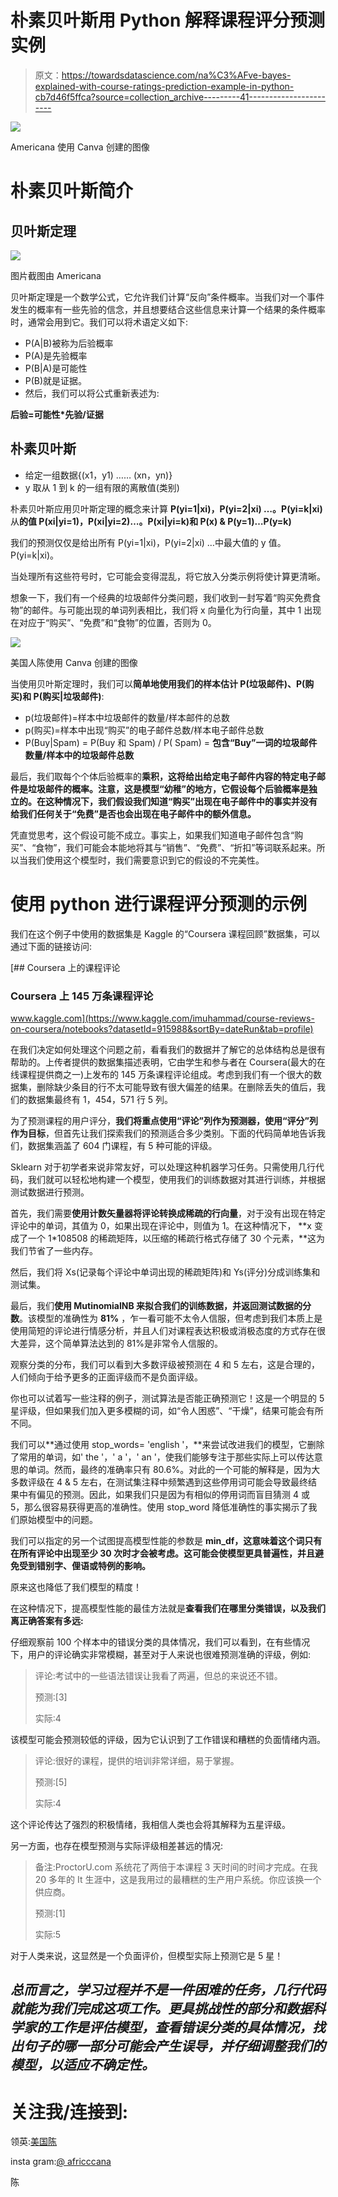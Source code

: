 # 朴素贝叶斯用 Python 解释课程评分预测实例

> 原文：<https://towardsdatascience.com/na%C3%AFve-bayes-explained-with-course-ratings-prediction-example-in-python-cb7d46f5ffca?source=collection_archive---------41----------------------->

![](img/bc981e6b9e5418c772680e1cf359eb2d.png)

Americana 使用 Canva 创建的图像

# 朴素贝叶斯简介

## 贝叶斯定理

![](img/e0882f0527ac97911769ae8fa0da50d7.png)

图片截图由 Americana

贝叶斯定理是一个数学公式，它允许我们计算“反向”条件概率。当我们对一个事件发生的概率有一些先验的信念，并且想要结合这些信息来计算一个结果的条件概率时，通常会用到它。我们可以将术语定义如下:

*   P(A|B)被称为后验概率
*   P(A)是先验概率
*   P(B|A)是可能性
*   P(B)就是证据。
*   然后，我们可以将公式重新表述为:

**后验=可能性*先验/证据**

## 朴素贝叶斯

*   给定一组数据{(x1，y1) …… (xn，yn)}
*   y 取从 1 到 k 的一组有限的离散值(类别)

朴素贝叶斯应用贝叶斯定理的概念来计算 **P(yi=1|xi)，P(yi=2|xi) …。P(yi=k|xi)** 从**的值 P(xi|yi=1)，P(xi|yi=2)…。P(xi|yi=k)和 P(x) & P(y=1)…P(y=k)**

我们的预测仅仅是给出所有 P(yi=1|xi)，P(yi=2|xi) …中最大值的 y 值。P(yi=k|xi)。

当处理所有这些符号时，它可能会变得混乱，将它放入分类示例将使计算更清晰。

想象一下，我们有一个经典的垃圾邮件分类问题，我们收到一封写着“购买免费食物”的邮件。与可能出现的单词列表相比，我们将 x 向量化为行向量，其中 1 出现在对应于“购买”、“免费”和“食物”的位置，否则为 0。

![](img/1d5346e7597f801a7f9116a2967cc57b.png)

美国人陈使用 Canva 创建的图像

当使用贝叶斯定理时，我们可以**简单地使用我们的样本估计 P(垃圾邮件)、P(购买)和 P(购买|垃圾邮件)**:

*   p(垃圾邮件)=样本中垃圾邮件的数量/样本邮件的总数
*   p(购买)=样本中出现“购买”的电子邮件总数/样本电子邮件总数
*   P(Buy|Spam) = P(Buy 和 Spam) / P( Spam) = **包含“Buy”一词的垃圾邮件数量/样本中的垃圾邮件总数**

最后，我们取每个个体后验概率的**乘积，这将给出给定电子邮件内容的特定电子邮件是垃圾邮件的概率。注意，这是模型“幼稚”的地方，**它假设每个后验概率是独立的**。在这种情况下，我们假设我们知道“购买”出现在电子邮件中的事实并没有给我们任何关于“免费”是否也会出现在电子邮件中的额外信息。**

凭直觉思考，这个假设可能不成立。事实上，如果我们知道电子邮件包含“购买”、“食物”，我们可能会本能地将其与“销售”、“免费”、“折扣”等词联系起来。所以当我们使用这个模型时，我们需要意识到它的假设的不完美性。

# 使用 python 进行课程评分预测的示例

我们在这个例子中使用的数据集是 Kaggle 的“Coursera 课程回顾”数据集，可以通过下面的链接访问:

[](https://www.kaggle.com/imuhammad/course-reviews-on-coursera/notebooks?datasetId=915988&sortBy=dateRun&tab=profile) [## Coursera 上的课程评论

### Coursera 上 145 万条课程评论

www.kaggle.com](https://www.kaggle.com/imuhammad/course-reviews-on-coursera/notebooks?datasetId=915988&sortBy=dateRun&tab=profile) 

在我们决定如何处理这个问题之前，看看我们的数据并了解它的总体结构总是很有帮助的。上传者提供的数据集描述表明，它由学生和参与者在 Coursera(最大的在线课程提供商之一)上发布的 145 万条课程评论组成。考虑到我们有一个很大的数据集，删除缺少条目的行不太可能导致有很大偏差的结果。在删除丢失的值后，我们的数据集最终有 1，454，571 行 5 列。

为了预测课程的用户评分，**我们将重点使用“评论”列作为预测器，使用“评分”列作为目标**，但首先让我们探索我们的预测适合多少类别。下面的代码简单地告诉我们，数据集涵盖了 604 门课程，有 5 种可能的评级。

Sklearn 对于初学者来说非常友好，可以处理这种机器学习任务。只需使用几行代码，我们就可以轻松地构建一个模型，使用我们的训练数据对其进行训练，并根据测试数据进行预测。

首先，我们需要**使用计数矢量器将评论转换成稀疏的行向量**，对于没有出现在特定评论中的单词，其值为 0，如果出现在评论中，则值为 1。在这种情况下， **x 变成了一个 1*108508 的稀疏矩阵，以压缩的稀疏行格式存储了 30 个元素，**这为我们节省了一些内存。

然后，我们将 Xs(记录每个评论中单词出现的稀疏矩阵)和 Ys(评分)分成训练集和测试集。

最后，我们**使用 MutinomialNB 来拟合我们的训练数据，并返回测试数据的分数**。该模型的准确性为 **81%** ，乍一看可能不太令人信服，但考虑到我们本质上是使用简短的评论进行情感分析，并且人们对课程表达积极或消极态度的方式存在很大差异，这个简单算法达到的 81%是非常令人信服的。

观察分类的分布，我们可以看到大多数评级被预测在 4 和 5 左右，这是合理的，人们倾向于给予更多的正面评级而不是负面评级。

你也可以试着写一些注释的例子，测试算法是否能正确预测它！这是一个明显的 5 星评级，但如果我们加入更多模糊的词，如“令人困惑”、“干燥”，结果可能会有所不同。

我们可以**通过使用 stop_words= 'english '，**来尝试改进我们的模型，它删除了常用的单词，如' the '，' a '，' an '，使我们能够专注于那些实际上可以传达意思的单词。然而，最终的准确率只有 80.6%。对此的一个可能的解释是，因为大多数评级在 4 & 5 左右，在测试集注释中频繁遇到这些停用词可能会导致最终结果中有偏见的预测。因此，如果我们只是因为有相似的停用词而盲目猜测 4 或 5，那么很容易获得更高的准确性。使用 stop_word 降低准确性的事实揭示了我们原始模型中的问题。

我们可以指定的另一个试图提高模型性能的参数是 **min_df，这意味着这个词只有在所有评论中出现至少 30 次时才会被考虑。**这可能会使模型更具普遍性，并且**避免受到错别字、俚语或特例的影响。**

原来这也降低了我们模型的精度！

在这种情况下，提高模型性能的最佳方法就是**查看我们在哪里分类错误，以及我们离正确答案有多远:**

仔细观察前 100 个样本中的错误分类的具体情况，我们可以看到，在有些情况下，用户的评论确实非常模糊，甚至对于人来说也很难预测准确的评级，例如:

> 评论:考试中的一些语法错误让我看了两遍，但总的来说还不错。
> 
> 预测:[3]
> 
> 实际:4

该模型可能会预测较低的评级，因为它认识到了工作错误和糟糕的负面情绪内涵。

> 评论:很好的课程，提供的培训非常详细，易于掌握。
> 
> 预测:[5]
> 
> 实际:4

这个评论传达了强烈的积极情绪，我相信人类也会将其解释为五星评级。

另一方面，也存在模型预测与实际评级相差甚远的情况:

> 备注:ProctorU.com 系统花了两倍于本课程 3 天时间的时间才完成。在我 20 多年的 It 生涯中，这是我用过的最糟糕的生产用户系统。你应该换一个供应商。
> 
> 预测:[1]
> 
> 实际:5

对于人类来说，这显然是一个负面评价，但模型实际上预测它是 5 星！

## ***总而言之，学习过程并不是一件困难的任务，几行代码就能为我们完成这项工作。更具挑战性的部分和数据科学家的工作是评估模型，查看错误分类的具体情况，找出句子的哪一部分可能会产生误导，并仔细调整我们的模型，以适应不确定性。***

# 关注我/连接到:

领英:[美国陈](https://www.linkedin.com/in/americana-chen-94432219a/)

insta gram:[@ africccana](https://www.instagram.com/africcccana/)

陈